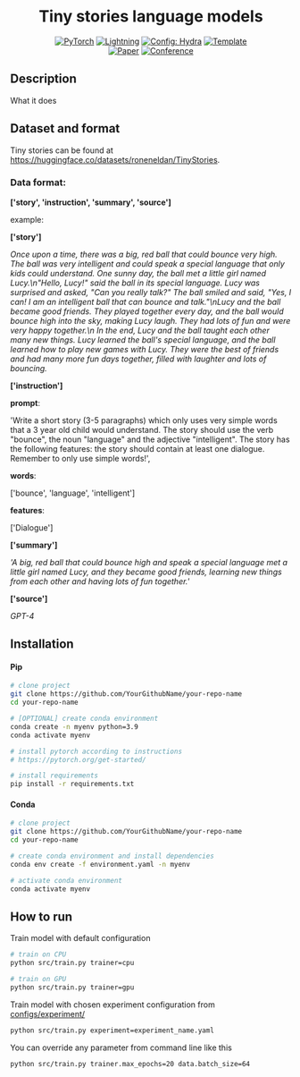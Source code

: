 <div align="center">

# Tiny stories language models

<a href="https://pytorch.org/get-started/locally/"><img alt="PyTorch" src="https://img.shields.io/badge/PyTorch-ee4c2c?logo=pytorch&logoColor=white"></a>
<a href="https://pytorchlightning.ai/"><img alt="Lightning" src="https://img.shields.io/badge/-Lightning-792ee5?logo=pytorchlightning&logoColor=white"></a>
<a href="https://hydra.cc/"><img alt="Config: Hydra" src="https://img.shields.io/badge/Config-Hydra-89b8cd"></a>
<a href="https://github.com/ashleve/lightning-hydra-template"><img alt="Template" src="https://img.shields.io/badge/-Lightning--Hydra--Template-017F2F?style=flat&logo=github&labelColor=gray"></a><br>
[![Paper](http://img.shields.io/badge/paper-arxiv.1001.2234-B31B1B.svg)](https://www.nature.com/articles/nature14539)
[![Conference](http://img.shields.io/badge/AnyConference-year-4b44ce.svg)](https://papers.nips.cc/paper/2020)

</div>

## Description

What it does

## Dataset and format

Tiny stories can be found at https://huggingface.co/datasets/roneneldan/TinyStories.

### Data format:

**\['story', 'instruction', 'summary', 'source'\]**

example:

**\['story'\]**

*Once upon a time, there was a big, red ball that could bounce very high. The ball was very intelligent and could speak a special language that only kids could understand. One sunny day, the ball met a little girl named Lucy.\\n"Hello, Lucy!" said the ball in its special language. Lucy was surprised and asked, "Can you really talk?" The ball smiled and said, "Yes, I can! I am an intelligent ball that can bounce and talk."\\nLucy and the ball became good friends. They played together every day, and the ball would bounce high into the sky, making Lucy laugh. They had lots of fun and were very happy together.\\n In the end, Lucy and the ball taught each other many new things. Lucy learned the ball's special language, and the ball learned how to play new games with Lucy. They were the best of friends and had many more fun days together, filled with laughter and lots of bouncing.*

**\['instruction'\]**

**prompt**:

'Write a short story (3-5 paragraphs) which only uses very simple words that a 3 year old child would understand. The story should use the verb "bounce", the noun "language" and the adjective "intelligent". The story has the following features: the story should contain at least one dialogue. Remember to only use simple words!',

**words**:

\['bounce', 'language', 'intelligent'\]

**features**:

\['Dialogue'\]

**\['summary'\]**

*'A big, red ball that could bounce high and speak a special language met a little girl named Lucy, and they became good friends, learning new things from each other and having lots of fun together.'*

**\['source'\]**

*GPT-4*

## Installation

#### Pip

```bash
# clone project
git clone https://github.com/YourGithubName/your-repo-name
cd your-repo-name

# [OPTIONAL] create conda environment
conda create -n myenv python=3.9
conda activate myenv

# install pytorch according to instructions
# https://pytorch.org/get-started/

# install requirements
pip install -r requirements.txt
```

#### Conda

```bash
# clone project
git clone https://github.com/YourGithubName/your-repo-name
cd your-repo-name

# create conda environment and install dependencies
conda env create -f environment.yaml -n myenv

# activate conda environment
conda activate myenv
```

## How to run

Train model with default configuration

```bash
# train on CPU
python src/train.py trainer=cpu

# train on GPU
python src/train.py trainer=gpu
```

Train model with chosen experiment configuration from [configs/experiment/](configs/experiment/)

```bash
python src/train.py experiment=experiment_name.yaml
```

You can override any parameter from command line like this

```bash
python src/train.py trainer.max_epochs=20 data.batch_size=64
```
